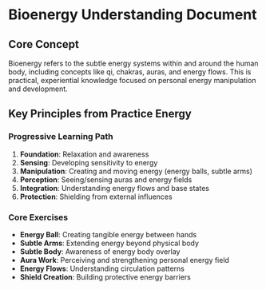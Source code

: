 # Bioenergy Understanding Document

## Core Concept
Bioenergy refers to the subtle energy systems within and around the human body, including concepts like qi, chakras, auras, and energy flows. This is practical, experiential knowledge focused on personal energy manipulation and development.

## Key Principles from Practice Energy

### Progressive Learning Path
1. **Foundation**: Relaxation and awareness
2. **Sensing**: Developing sensitivity to energy
3. **Manipulation**: Creating and moving energy (energy balls, subtle arms)
4. **Perception**: Seeing/sensing auras and energy fields
5. **Integration**: Understanding energy flows and base states
6. **Protection**: Shielding from external influences

### Core Exercises
- **Energy Ball**: Creating tangible energy between hands
- **Subtle Arms**: Extending energy beyond physical body
- **Subtle Body**: Awareness of energy body overlay
- **Aura Work**: Perceiving and strengthening personal energy field
- **Energy Flows**: Understanding circulation patterns
- **Shield Creation**: Building protective energy barriers